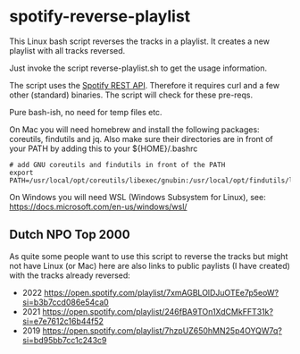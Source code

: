 # spotify-reverse-playlist
This Linux bash script reverses the tracks in a playlist.
It creates a new playlist with all tracks reversed.

Just invoke the script reverse-playlist.sh to get the usage information.

The script uses the [Spotify REST API](https://developer.spotify.com/web-api/). Therefore it requires curl and a few other (standard) binaries. The script will check for these pre-reqs.

Pure bash-ish, no need for temp files etc.

On Mac you will need homebrew and install the following packages: coreutils, findutils and jq.
Also make sure their directories are in front of your PATH by adding this to your ${HOME}/.bashrc
```
# add GNU coreutils and findutils in front of the PATH
export PATH=/usr/local/opt/coreutils/libexec/gnubin:/usr/local/opt/findutils/libexec/gnubin:${PATH}
```

On Windows you will need WSL (Windows Subsystem for Linux), see:  https://docs.microsoft.com/en-us/windows/wsl/

## Dutch NPO Top 2000

As quite some people want to use this script to reverse the tracks but might not have Linux (or Mac) here are also links to public paylists (I have created) with the tracks already reversed:

* 2022 https://open.spotify.com/playlist/7xmAGBLOlDJuOTEe7p5eoW?si=b3b7ccd086e54ca0
* 2021 https://open.spotify.com/playlist/246fBA9TOn1XdCMkFFT31k?si=e7e7612c16b44f52
* 2019 https://open.spotify.com/playlist/7hzpUZ650hMN25p4OYQW7q?si=bd95bb7cc1c243c9
